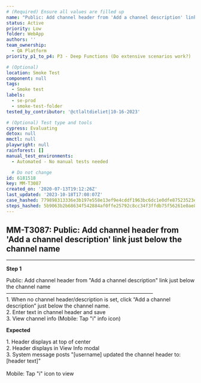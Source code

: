```yaml
---
# (Required) Ensure all values are filled up
name: "Public: Add channel header from 'Add a channel description' link just below the channel name"
status: Active
priority: Low
folder: WebApp
authors: ''
team_ownership:
  - QA Platform
priority_p1_to_p4: P3 - Deep Functions (Do extensive scenarios work?)

# (Optional)
location: Smoke Test
component: null
tags:
  - Smoke test
labels:
  - se-prod
  - smoke-test-folder
tested_by_contributor: '@ctlaltdieliet|10-16-2023'

# (Optional) Test type and tools
cypress: Evaluating
detox: null
mmctl: null
playwright: null
rainforest: []
manual_test_environments:
  - Automated - No manual tests needed

  # Do not change
id: 6181518
key: MM-T3087
created_on: '2020-07-13T19:12:26Z'
last_updated: '2023-10-18T17:08:07Z'
case_hashed: 779898313336e3b197e558e13ef9e4cddf1963bc6dc1e0dfe87523523e46675aac2a1d5219320d8e5bfb569b00f5ac13
steps_hashed: 5b9063b2b68634f542884af0ffe25792c8cc34f3ffdb75f56261e0ae870f48b95a10a66272c89ba6ffd58e5ffdff6526
---
```


<!-- (Auto-generated) Based on frontmatter's "key" and "name" -->

## MM-T3087: Public: Add channel header from 'Add a channel description' link just below the channel name

---

**Step 1**

Public: Add channel header from "Add a channel description" link just below the channel name\
————————————————————————————\
1\. When no channel header/description is set, click “Add a channel description” just below the channel name.\
2\. Enter text in channel header and save\
3\. View channel info (Mobile: Tap "i" info icon)

**Expected**

1\. Header displays at top of center\
2\. Header displays in View Info modal\
3\. System message posts "\[username] updated the channel header to: \[header text]"\
\
Mobile: Tap "i" icon to view
